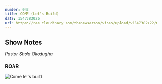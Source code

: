 ```yaml
---
number: 043
title: COME (Let's Build)
date: 1547383026
url: https://res.cloudinary.com/thenewsermon/video/upload/v1547382422/messages/13.01.2019_-_Pastor_Shola_Okodugha-_Come_II_-_Come_Series.mp3
---
```


## Show Notes
_Pastor Shola Okodugha_

### ROAR

![Come let's build](https://res.cloudinary.com/thenewsermon/image/upload/v1547380625/sermon%20display%20pictures/IMG-20190113-WA0001.jpg)